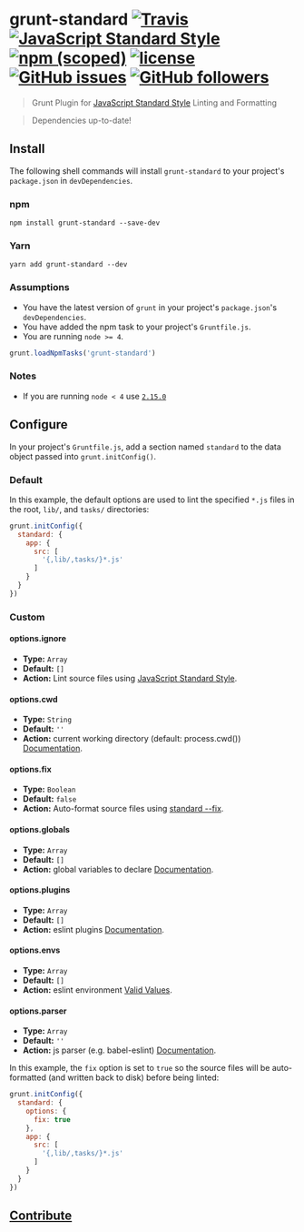 # grunt-standard  [![Travis](https://travis-ci.org/EasyAsABC123/grunt-standard.svg?branch=master)](https://travis-ci.org/EasyAsABC123/grunt-standard) [![JavaScript Standard Style](https://img.shields.io/badge/code%20style-standard-brightgreen.svg)](http://standardjs.com/) [![npm (scoped)](https://img.shields.io/npm/v/grunt-standard.svg)](https://www.npmjs.com/package/grunt-standard) [![license](https://img.shields.io/badge/license-MIT-blue.svg)](https://github.com/EasyAsABC123/grunt-standard/blob/master/LICENSE) [![GitHub issues](https://img.shields.io/github/issues/EasyAsABC123/grunt-standard.svg)](https://github.com/EasyAsABC123/grunt-standard/issues) [![GitHub followers](https://img.shields.io/github/followers/EasyAsABC123.svg?style=social&label=Follow)](https://github.com/EasyAsABC123)

> Grunt Plugin for [JavaScript Standard Style](https://github.com/feross/standard) Linting and Formatting

> Dependencies up-to-date!

## Install

The following shell commands will install `grunt-standard` to your project's `package.json` in `devDependencies`.

### npm
```shell
npm install grunt-standard --save-dev
```

### Yarn
```shell
yarn add grunt-standard --dev
```

### Assumptions

- You have the latest version of `grunt` in your project's `package.json`'s `devDependencies`.
- You have added the npm task to your project's `Gruntfile.js`.
- You are running `node >= 4`.

```javascript
grunt.loadNpmTasks('grunt-standard')
```

### Notes

- If you are running `node < 4` use [`2.15.0`](https://github.com/EasyAsABC123/grunt-standard/tree/node-0.10-support)

## Configure

In your project's `Gruntfile.js`, add a section named `standard` to the data object passed into `grunt.initConfig()`.

### Default

In this example, the default options are used to lint the specified `*.js` files in the root, `lib/`, and `tasks/` directories:

```javascript
grunt.initConfig({
  standard: {
    app: {
      src: [
        '{,lib/,tasks/}*.js'
      ]
    }
  }
})
```

### Custom

#### options.ignore

- **Type:** `Array`
- **Default:** `[]`
- **Action:** Lint source files using [JavaScript Standard Style](https://github.com/feross/standard#standardlintfilesfiles-opts-callback).

#### options.cwd

- **Type:** `String`
- **Default:** `''`
- **Action:** current working directory (default: process.cwd()) [Documentation](https://github.com/feross/standard#standardlintfilesfiles-opts-callback).

#### options.fix

- **Type:** `Boolean`
- **Default:** `false`
- **Action:** Auto-format source files using [standard --fix](https://github.com/feross/standard#is-there-an-automatic-formatter).

#### options.globals

- **Type:** `Array`
- **Default:** `[]`
- **Action:** global variables to declare [Documentation](https://github.com/feross/standard#standardlintfilesfiles-opts-callback).

#### options.plugins

- **Type:** `Array`
- **Default:** `[]`
- **Action:** eslint plugins [Documentation](https://github.com/feross/standard#standardlintfilesfiles-opts-callback).

#### options.envs

- **Type:** `Array`
- **Default:** `[]`
- **Action:** eslint environment [Valid Values](https://github.com/sindresorhus/globals/blob/master/globals.json).

#### options.parser

- **Type:** `Array`
- **Default:** `''`
- **Action:** js parser (e.g. babel-eslint) [Documentation](https://github.com/feross/standard#standardlintfilesfiles-opts-callback).

In this example, the `fix` option is set to `true` so the source files will be auto-formatted (and written back to disk) before being linted:

```javascript
grunt.initConfig({
  standard: {
    options: {
      fix: true
    },
    app: {
      src: [
        '{,lib/,tasks/}*.js'
      ]
    }
  }
})
```

## [Contribute](CONTRIBUTE.md)
